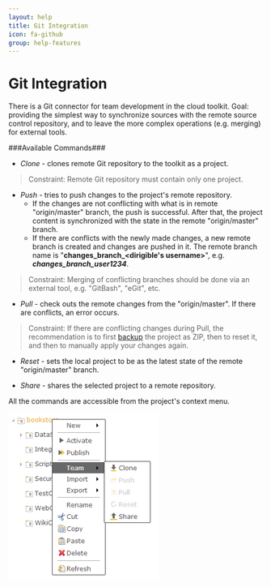 ```yaml
---
layout: help
title: Git Integration
icon: fa-github
group: help-features
---
```


Git Integration
===

There is a Git connector for team development in the cloud toolkit. 
Goal: providing the simplest way to synchronize sources with the remote source control repository, and to leave the more complex operations (e.g. merging) for external tools.

###Available Commands### 

*	*Clone* - clones remote Git repository to the toolkit as a project.

> Constraint: Remote Git repository must contain only one project.

*	*Push* - tries to push changes to the project's remote repository. 
	* If the changes are not conflicting with what is in remote "origin/master" branch, the push is successful. After that, the project content is synchronized with the state in the remote "origin/master" branch. 
	* If there are conflicts with the newly made changes, a new remote branch is created and changes are pushed in it. The remote branch name is "**changes_branch_<dirigible's username>**", e.g. _**changes_branch_user1234**_.

> Constraint: Merging of conflicting branches should be done via an external tool, e.g. "GitBash", "eGit", etc.

*	*Pull* - check outs the remote changes from the "origin/master". If there are conflicts, an error occurs.

> Constraint: If there are conflicting changes during Pull, the recommendation is to first [backup](backup.wiki) the project as ZIP, then to reset it, and then to manually apply your changes again.


*	*Reset* - sets the local project to be as the latest state of the remote "origin/master" branch.

*	*Share* - shares the selected project to a remote repository.



All the commands are accessible from the project's context menu.

![Git](../samples/bookstore/101_books_git.png)
